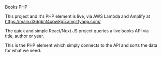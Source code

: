 Books PHP

This project and it's PHP element is live, via AWS Lambda and Amplify at https://main.d36qbnt4xpw8g5.amplifyapp.com/

The quick and simple React/Next.JS project queries a live books API via title, author or year.

This is the PHP element which simply connects to the API and sorts the data for what we need.
